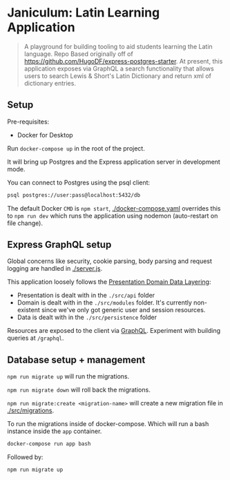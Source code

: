 # Janiculum: Latin Learning Application

> A playground for building tooling to aid students learning the Latin language. Repo Based originally off of https://github.com/HugoDF/express-postgres-starter. At present, this application exposes via GraphQL a search functionality that allows users to search Lewis & Short's Latin Dictionary and return xml of dictionary entries.

## Setup

Pre-requisites:

- Docker for Desktop

Run `docker-compose up` in the root of the project.

It will bring up Postgres and the Express application server in development mode.

You can connect to Postgres using the psql client:

```sh
psql postgres://user:pass@localhost:5432/db
```

The default Docker `CMD` is `npm start`, [./docker-compose.yaml](./docker-compose.yaml) overrides this to `npm run dev` which runs the application using nodemon (auto-restart on file change).


## Express GraphQL setup

Global concerns like security, cookie parsing, body parsing and request logging are handled in [./server.js](./server.js).

This application loosely follows the [Presentation Domain Data Layering](https://www.martinfowler.com/bliki/PresentationDomainDataLayering.html):

- Presentation is dealt with in the `./src/api` folder
- Domain is dealt with in the `./src/modules` folder. It's currently non-existent since we've only got generic user and session resources.
- Data is dealt with in the `./src/persistence` folder

Resources are exposed to the client via [GraphQL](https://developer.github.com/v4/). Experiment with building queries at `/graphql`.

## Database setup + management

`npm run migrate up` will run the migrations.

`npm run migrate down` will roll back the migrations.

`npm run migrate:create <migration-name>`  will create a new migration file in [./src/migrations](./src/migrations).

To run the migrations inside of docker-compose. Which will run a bash instance inside the `app` container.
```sh
docker-compose run app bash
```

Followed by:
```sh
npm run migrate up
```
